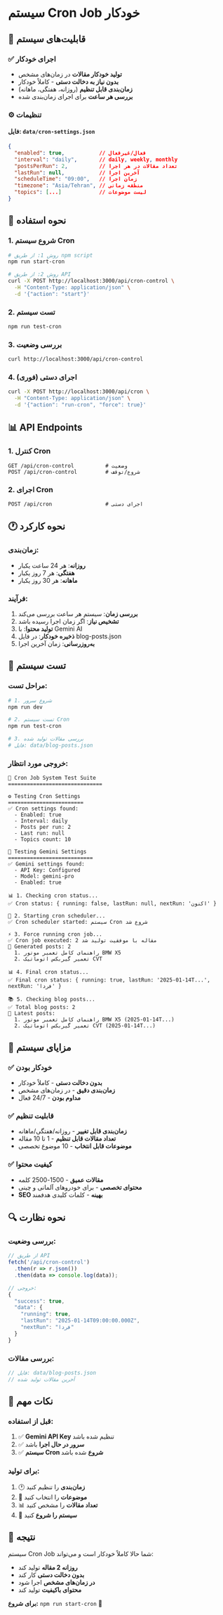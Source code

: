 # سیستم Cron Job خودکار

## 🚀 قابلیت‌های سیستم

### ✅ **اجرای خودکار**
- **تولید خودکار مقالات** در زمان‌های مشخص
- **بدون نیاز به دخالت دستی** - کاملاً خودکار
- **زمان‌بندی قابل تنظیم** (روزانه، هفتگی، ماهانه)
- **بررسی هر ساعت** برای اجرای زمان‌بندی شده

### ⚙️ **تنظیمات**

#### فایل: `data/cron-settings.json`
```json
{
  "enabled": true,           // فعال/غیرفعال
  "interval": "daily",       // daily, weekly, monthly
  "postsPerRun": 2,          // تعداد مقالات در هر اجرا
  "lastRun": null,           // آخرین اجرا
  "scheduleTime": "09:00",   // زمان اجرا
  "timezone": "Asia/Tehran", // منطقه زمانی
  "topics": [...]            // لیست موضوعات
}
```

## 🔧 **نحوه استفاده**

### 1. **شروع سیستم Cron**
```bash
# روش 1: از طریق npm script
npm run start-cron

# روش 2: از طریق API
curl -X POST http://localhost:3000/api/cron-control \
  -H "Content-Type: application/json" \
  -d '{"action": "start"}'
```

### 2. **تست سیستم**
```bash
npm run test-cron
```

### 3. **بررسی وضعیت**
```bash
curl http://localhost:3000/api/cron-control
```

### 4. **اجرای دستی (فوری)**
```bash
curl -X POST http://localhost:3000/api/cron \
  -H "Content-Type: application/json" \
  -d '{"action": "run-cron", "force": true}'
```

## 📊 **API Endpoints**

### 1. **کنترل Cron**
```
GET /api/cron-control          # وضعیت
POST /api/cron-control         # شروع/توقف
```

### 2. **اجرای Cron**
```
POST /api/cron                 # اجرای دستی
```

## 🕐 **نحوه کارکرد**

### **زمان‌بندی:**
- **روزانه**: هر 24 ساعت یکبار
- **هفتگی**: هر 7 روز یکبار  
- **ماهانه**: هر 30 روز یکبار

### **فرآیند:**
1. **بررسی زمان**: سیستم هر ساعت بررسی می‌کند
2. **تشخیص نیاز**: اگر زمان اجرا رسیده باشد
3. **تولید محتوا**: با Gemini AI
4. **ذخیره خودکار**: در فایل blog-posts.json
5. **به‌روزرسانی**: زمان آخرین اجرا

## 🧪 **تست سیستم**

### **مراحل تست:**
```bash
# 1. شروع سرور
npm run dev

# 2. تست سیستم Cron
npm run test-cron

# 3. بررسی مقالات تولید شده
# فایل: data/blog-posts.json
```

### **خروجی مورد انتظار:**
```
🧪 Cron Job System Test Suite
==============================

⚙️ Testing Cron Settings
========================
✅ Cron settings found:
  - Enabled: true
  - Interval: daily
  - Posts per run: 2
  - Last run: null
  - Topics count: 10

🤖 Testing Gemini Settings
===========================
✅ Gemini settings found:
  - API Key: Configured
  - Model: gemini-pro
  - Enabled: true

📊 1. Checking cron status...
✅ Cron status: { running: false, lastRun: null, nextRun: 'اکنون' }

🚀 2. Starting cron scheduler...
✅ Cron scheduler started: سیستم Cron شروع شد

⚡ 3. Force running cron job...
✅ Cron job executed: 2 مقاله با موفقیت تولید شد
📄 Generated posts: 2
  1. راهنمای کامل تعمیر موتور BMW X5
  2. تعمیر گیربکس اتوماتیک CVT

📊 4. Final cron status...
✅ Final cron status: { running: true, lastRun: '2025-01-14T...', nextRun: 'فردا' }

📚 5. Checking blog posts...
✅ Total blog posts: 2
📄 Latest posts:
  1. راهنمای کامل تعمیر موتور BMW X5 (2025-01-14T...)
  2. تعمیر گیربکس اتوماتیک CVT (2025-01-14T...)
```

## 🎯 **مزایای سیستم**

### ✅ **خودکار بودن**
- **بدون دخالت دستی** - کاملاً خودکار
- **زمان‌بندی دقیق** - در زمان‌های مشخص
- **مداوم بودن** - 24/7 فعال

### ✅ **قابلیت تنظیم**
- **زمان‌بندی قابل تغییر** - روزانه/هفتگی/ماهانه
- **تعداد مقالات قابل تنظیم** - 1 تا 10 مقاله
- **موضوعات قابل انتخاب** - 10 موضوع تخصصی

### ✅ **کیفیت محتوا**
- **مقالات عمیق** - 1500-2500 کلمه
- **محتوای تخصصی** - برای خودروهای آلمانی و چینی
- **SEO بهینه** - کلمات کلیدی هدفمند

## 🔍 **نحوه نظارت**

### **بررسی وضعیت:**
```javascript
// از طریق API
fetch('/api/cron-control')
  .then(r => r.json())
  .then(data => console.log(data));

// خروجی:
{
  "success": true,
  "data": {
    "running": true,
    "lastRun": "2025-01-14T09:00:00.000Z",
    "nextRun": "فردا"
  }
}
```

### **بررسی مقالات:**
```javascript
// فایل: data/blog-posts.json
// آخرین مقالات تولید شده
```

## 🚨 **نکات مهم**

### **قبل از استفاده:**
1. ✅ **Gemini API Key** تنظیم شده باشد
2. ✅ **سرور در حال اجرا** باشد
3. ✅ **سیستم Cron شروع** شده باشد

### **برای تولید:**
1. 🕐 **زمان‌بندی** را تنظیم کنید
2. 🎯 **موضوعات** را انتخاب کنید
3. 📊 **تعداد مقالات** را مشخص کنید
4. 🚀 **سیستم را شروع** کنید

## 🎉 **نتیجه**

سیستم Cron Job شما حالا کاملاً خودکار است و می‌تواند:
- **روزانه 2 مقاله** تولید کند
- **بدون دخالت دستی** کار کند
- **در زمان‌های مشخص** اجرا شود
- **محتوای باکیفیت** تولید کند

**برای شروع:** `npm run start-cron` 🚀
